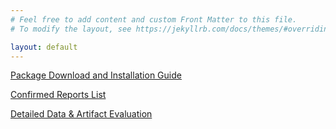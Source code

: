 ```yaml
---
# Feel free to add content and custom Front Matter to this file.
# To modify the layout, see https://jekyllrb.com/docs/themes/#overriding-theme-defaults

layout: default
---
```


[Package Download and Installation Guide](/install)


[Confirmed Reports List](/list)


[Detailed Data & Artifact Evaluation](/data)